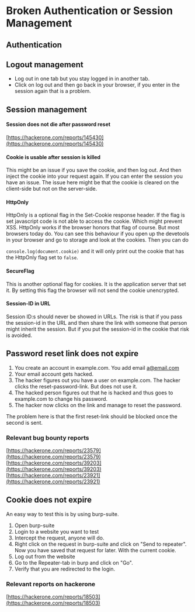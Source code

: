 # Broken Authentication or Session Management

## Authentication

## Logout management

* Log out in one tab but you stay logged in in another tab.
* Click on log out and then go back in your browser, if you enter in the session again that is a problem.

## Session management

#### Session does not die after password reset

[https://hackerone.com/reports/145430](https://hackerone.com/reports/145430)

#### Cookie is usable after session is killed

This might be an issue if you save the cookie, and then log out. And then inject the cookie into your request again. If you can enter the session you have an issue. The issue here might be that the cookie is cleared on the client-side but not on the server-side.

#### HttpOnly

HttpOnly is a optional flag in the Set-Cookie response header. If the flag is set javascript code is not able to access the cookie. Which might prevent XSS. HttpOnly works if the browser honors that flag of course. But most browsers today do. You can see this behaviour if you open up the devetools in your browser and go to storage and look at the cookies. Then you can do

`console.log(document.cookie)` and it will only print out the cookie that has the HttpOnly flag set to `false`.

#### SecureFlag

This is another optional flag for cookies. It is the application server that set it. By setting this flag the browser will not send the cookie unencrypted.

#### Session-ID in URL

Session ID:s should never be showed in URLs. The risk is that if you pass the session-id in the URL and then share the link with someone that person might inherit the session. But if you put the session-id in the cookie that risk is avoided.

## Password reset link does not expire

1. You create an account in example.com. You add email a@email.com
2. Your email account gets hacked.
3. The hacker figures out you have a user on example.com. The hacker clicks the reset-password-link. But does not use it.
4. The hacked person figures out that he is hacked and thus goes to example.com to change his password.
5. The hacker now clicks on the link and manage to reset the password.  

The problem here is that the first reset-link should be blocked once the second is sent.

### Relevant bug bounty reports

[https://hackerone.com/reports/23579](https://hackerone.com/reports/23579)  
[https://hackerone.com/reports/39203](https://hackerone.com/reports/39203)  
[https://hackerone.com/reports/23921](https://hackerone.com/reports/23921)

## Cookie does not expire

An easy way to test this is by using burp-suite.

1. Open burp-suite
2. Login to a website you want to test
3. Intercept the request, anyone will do.
4. Right click on the request in burp-suite and click on "Send to repeater". Now you have saved that request for later. With the current cookie.
5. Log out from the website
6. Go to the Repeater-tab in burp and click on "Go".
7. Verify that you are redirected to the login.

### Relevant reports on hackerone

[https://hackerone.com/reports/18503](https://hackerone.com/reports/18503)

